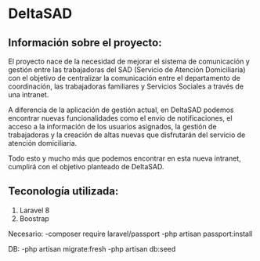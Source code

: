 # DeltaSAD

## Información sobre el proyecto:

El proyecto nace de la necesidad de mejorar el sistema de comunicación y gestión entre las trabajadoras del SAD (Servicio de Atención Domiciliaria) con el objetivo de centralizar la comunicación entre el departamento de coordinación, las trabajadoras familiares y Servicios Sociales a través de una intranet.  

A diferencia de la aplicación de gestión actual, en DeltaSAD podemos encontrar nuevas funcionalidades como el envío de notificaciones, el acceso a la información de los usuarios asignados, la gestión de trabajadoras y la creación de altas nuevas que disfrutarán del servicio de atención domiciliaria.  
  
Todo esto y mucho más que podemos encontrar en esta nueva intranet, cumplirá con el objetivo planteado de DeltaSAD.

## Teconología utilizada:

<ol>
    <li>Laravel 8</li>
    <li>Boostrap</li>
</ol>

Necesario:
-composer require laravel/passport
-php artisan passport:install

DB:
-php artisan migrate:fresh
-php artisan db:seed







